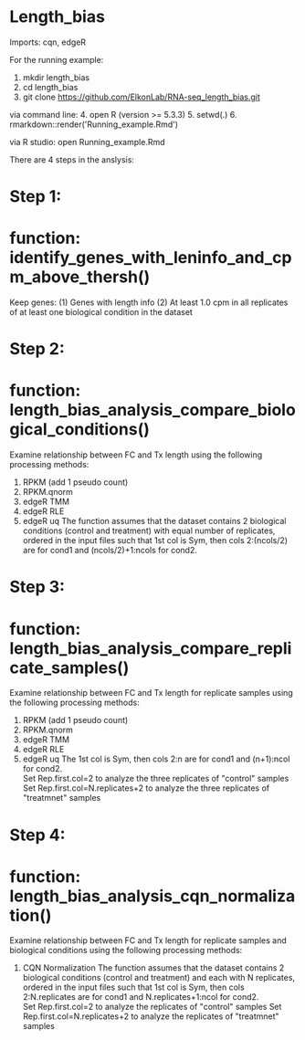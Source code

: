 # Length_bias
Imports: cqn, edgeR

For the running example:
1. mkdir length_bias
2. cd length_bias
3. git clone https://github.com/ElkonLab/RNA-seq_length_bias.git

via command line:
4. open R (version >= 5.3.3)
5. setwd(.)
6. rmarkdown::render('Running_example.Rmd')

via R studio:
open Running_example.Rmd

There are 4 steps in the anslysis:

# Step 1:

# function: identify_genes_with_leninfo_and_cpm_above_thersh()
Keep genes:
(1) Genes with length info
(2) At least 1.0 cpm in all replicates of at least one biological condition in the dataset

# Step 2:

# function: length_bias_analysis_compare_biological_conditions()

 Examine relationship between FC and Tx length using the following processing methods:
1. RPKM (add 1 pseudo count)
2. RPKM.qnorm
3. edgeR TMM
4. edgeR RLE
5. edgeR uq
The function assumes that the dataset contains 2 biological conditions (control and treatment) with equal number of replicates, ordered in the input files such that 1st col is Sym, then cols 2:(ncols/2) are for cond1 and (ncols/2)+1:ncols for cond2.  

# Step 3:

# function: length_bias_analysis_compare_replicate_samples()

Examine relationship between FC and Tx length for replicate samples using the following processing methods:
1. RPKM (add 1 pseudo count)
2. RPKM.qnorm
3. edgeR TMM
4. edgeR RLE
5. edgeR uq
The 1st col is Sym, then cols 2:n are for cond1 and (n+1):ncol for cond2.  
Set Rep.first.col=2 to analyze the three replicates of "control" samples
Set Rep.first.col=N.replicates+2 to analyze the three replicates of "treatmnet" samples

# Step 4:

# function: length_bias_analysis_cqn_normalization()
Examine relationship between FC and Tx length for replicate samples  and biological conditions using the following processing methods:
1. CQN Normalization 
The function assumes that the dataset contains 2 biological conditions (control and treatment)
and each with N replicates, ordered in the input files such that 1st col is Sym, then cols 2:N.replicates are for cond1 and N.replicates+1:ncol for cond2.  
Set Rep.first.col=2 to analyze the replicates of "control" samples
Set Rep.first.col=N.replicates+2 to analyze the replicates of "treatmnet" samples
